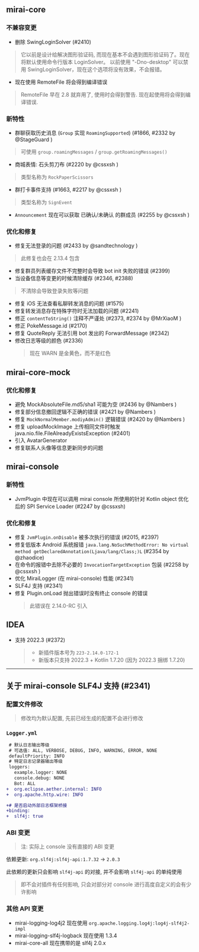## mirai-core

### 不兼容变更

- 删除 SwingLoginSolver (#2410)
> 它以前是设计给解决图形验证码, 而现在基本不会遇到图形验证码了。现在将默认使用命令行版本 LoginSolver。
> 以前使用 "-Dno-desktop" 可以禁用 SwingLoginSolver，现在这个选项将没有效果，不会报错。
- 现在使用 RemoteFile 将会得到编译错误
> RemoteFile 早在 2.8 就弃用了, 使用时会得到警告. 现在起使用将会得到编译错误.

### 新特性

- 群聊获取历史消息 (`Group` 实现 `RoamingSupported`) (#1866, #2332 by @StageGuard )
> 可使用 `group.roamingMessages` / `group.getRoamingMessages()`
- 商城表情: 石头剪刀布 (#2220 by @cssxsh )
> 类型名称为 `RockPaperScissors`
- 群打卡事件支持 (#1663, #2217 by @cssxsh )
> 类型名称为 `SignEvent`
- `Announcement` 现在可以获取 已确认/未确认 的群成员 (#2255 by @cssxsh )

### 优化和修复

- 修复无法登录的问题 (#2433 by @sandtechnology )
> 此修复也会在 2.13.4 包含
- 修复群员列表缓存文件不完整时会导致 bot init 失败的错误 (#2399)
- 当设备信息等变更的时候清除缓存 (#2346, #2388)
> 不清除会导致登录失败等问题
- 修复 iOS 无法查看私聊转发消息的问题 (#1575)
- 修复转发消息存在特殊字符时无法加载的问题 (#2241)
- 修正 `contentToString()` 注释不严谨处 (#2373, #2374 by @MrXiaoM )
- 修正 PokeMessage.id (#2170)
- 修复 QuoteReply 无法引用 bot 发出的 ForwardMessage (#2342)
- 修改日志等级的颜色 (#2336)
  > 现在 WARN 是金黄色，而不是红色



## mirai-core-mock

### 优化和修复

- 避免 MockAbsoluteFile.md5/sha1 可能为空 (#2436 by @Nambers )
- 修复部分信息撤回逻辑不正确的错误 (#2421 by @Nambers )
- 修复 `MockNormalMember.modiyAdmin()` 逻辑错误 (#2420 by @Nambers )
- 修复 uploadMockImage 上传相同文件时触发 java.nio.file.FileAlreadyExistsException (#2401)
- 引入 AvatarGenerator
- 修复联系人头像等信息更新同步的问题

## mirai-console

### 新特性

- JvmPlugin 中现在可以调用 mirai console 所使用的针对 Kotlin object 优化后的 SPI Service Loader (#2247 by @cssxsh)

### 优化和修复

- 修复 `JvmPlugin.onDisable` 被多次执行的错误 (#2015, #2397)
- 修复低版本 Android 系统报错 `java.lang.NoSuchMethodError: No virtual method getDeclaredAnnotation(Ljava/lang/Class;)L` (#2354 by @zhaodice)
- 在命令的报错中去除不必要的 `InvocationTargetException` 包装 (#2258 by @cssxsh )
- 优化 MiraiLogger (在 mirai-console) 性能 (#2341)
- SLF4J 支持 (#2341)
- 修复 Plugin.onLoad 抛出错误时没有终止 console 的错误
  > 此错误在 2.14.0-RC 引入

## IDEA

- 支持 2022.3 (#2372)
  > - 新插件版本号为 `223-2.14.0-172-1`
  > - 新版本只支持 2022.3 + Kotlin 1.7.20 (因为 2022.3 捆绑 1.7.20)

---------------

## 关于 mirai-console SLF4J 支持 (#2341)

### 配置文件修改

> 修改均为默认配置, 先前已经生成的配置不会进行修改

### `Logger.yml`

```diff
 # 默认日志输出等级
 # 可选值: ALL, VERBOSE, DEBUG, INFO, WARNING, ERROR, NONE
 defaultPriority: INFO
 # 特定日志记录器输出等级
 loggers: 
   example.logger: NONE
   console.debug: NONE
   Bot: ALL
+  org.eclipse.aether.internal: INFO
+  org.apache.http.wire: INFO

+# 是否启动外部日志框架桥接
+binding: 
+  slf4j: true
```

### ABI 变更

> 注: 实际上 console 没有直接的 ABI 变更

依赖更新: `org.slf4j:slf4j-api:1.7.32` -> `2.0.3`

此依赖的更新只会影响 `slf4j-api` 的对接, 并不会影响 `slf4j-api` 的单纯使用

> 即不会对插件有任何影响, 只会对部分对 console 进行高度自定义的会有少许影响

### 其他 API 变更

- mirai-logging-log4j2 现在使用 `org.apache.logging.log4j:log4j-slf4j2-impl`
- mirai-logging-slf4j-logback 现在使用 1.3.4
- mirai-core-all 现在携带的是 slf4j 2.0.x


